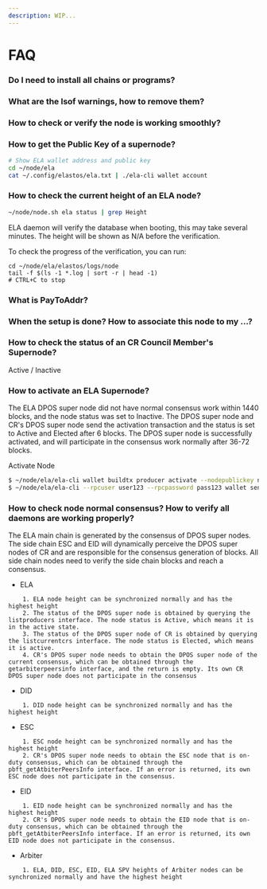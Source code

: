 ```yaml
---
description: WIP...
---
```


# FAQ

### Do I need to install all chains or programs?

### What are the lsof warnings, how to remove them?

### How to check or verify the node is working smoothly?

### How to get the Public Key of a supernode?

```bash
# Show ELA wallet address and public key
cd ~/node/ela
cat ~/.config/elastos/ela.txt | ./ela-cli wallet account
```

### How to check the current height of an ELA node?

```bash
~/node/node.sh ela status | grep Height
```

ELA daemon will verify the database when booting, this may take several minutes. The height will be shown as N/A before the verification.

To check the progress of the verification, you can run:

```
cd ~/node/ela/elastos/logs/node
tail -f $(ls -1 *.log | sort -r | head -1)
# CTRL+C to stop
```

### What is PayToAddr?

### When the setup is done? How to associate this node to my ...?

### How to check the status of an CR Council Member's Supernode?

Active / Inactive

### How to activate an ELA Supernode?

The ELA DPOS super node did not have normal consensus work within 1440 blocks, and the node status was set to Inactive. The DPOS super node and CR's DPOS super node send the activation transaction and the status is set to Active and Elected after 6 blocks. The DPOS super node is successfully activated, and will participate in the consensus work normally after 36-72 blocks.

Activate Node

```bash
$ ~/node/ela/ela-cli wallet buildtx producer activate --nodepublickey nodepublickey
$ ~/node/ela/ela-cli --rpcuser user123 --rpcpassword pass123 wallet sendtx -f ready_to_send.txn
```

### How to check node normal consensus? How to verify all daemons are working properly?

The ELA main chain is generated by the consensus of DPOS super nodes. The side chain ESC and EID will dynamically perceive the DPOS super nodes of CR and are responsible for the consensus generation of blocks. All side chain nodes need to verify the side chain blocks and reach a consensus.

* ELA

```
    1. ELA node height can be synchronized normally and has the highest height
    2. The status of the DPOS super node is obtained by querying the listproducers interface. The node status is Active, which means it is in the active state.
    3. The status of the DPOS super node of CR is obtained by querying the listcurrentcrs interface. The node status is Elected, which means it is active.
    4. CR's DPOS super node needs to obtain the DPOS super node of the current consensus, which can be obtained through the getarbiterpeersinfo interface, and the return is empty. Its own CR DPOS super node does not participate in the consensus
```

* DID

```
    1. DID node height can be synchronized normally and has the highest height
```

* ESC

```
    1. ESC node height can be synchronized normally and has the highest height
    2. CR's DPOS super node needs to obtain the ESC node that is on-duty consensus, which can be obtained through the pbft_getAtbiterPeersInfo interface. If an error is returned, its own ESC node does not participate in the consensus.
```

* EID

```
    1. EID node height can be synchronized normally and has the highest height
    2. CR's DPOS super node needs to obtain the EID node that is on-duty consensus, which can be obtained through the pbft_getAtbiterPeersInfo interface. If an error is returned, its own EID node does not participate in the consensus.
```

* Arbiter

```
    1. ELA, DID, ESC, EID, ELA SPV heights of Arbiter nodes can be synchronized normally and have the highest height
```

